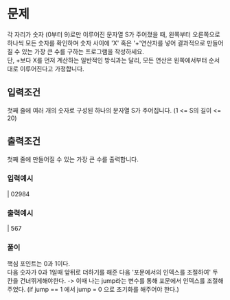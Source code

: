 # 문제
각 자리가 숫자 (0부터 9)로만 이루어진 문자열 S가 주어졌을 때, 왼쪽부터 오른쪽으로 하나씩 모든 숫자를 확인하며 숫자 사이에 'X' 혹은 '+'연산자를 넣어 결과적으로 만들어질 수 있는 가장 큰 수를 구하는 프로그램을 작성하세요.  
단, +보다 X를 먼저 계산하는 일반적인 방식과는 달리, 모든 연산은 왼쪽에서부터 순서대로 이루어진다고 가정합니다.  

## 입력조건
첫째 줄에 여러 개의 숫자로 구성된 하나의 문자열 S가 주어집니다. (1 <= S의 길이 <= 20)  

## 출력조건
첫째 줄에 만들어질 수 있는 가장 큰 수를 출력합니다.  

### 입력예시
| 02984
### 출력예시
| 567

### 풀이

핵심 포인트는 0과 1이다.  
다음 숫자가 0과 1일때 앞뒤로 더하기를 해준 다음 '포문에서의 인덱스를 조절하여' 두칸을 건너뛰게해야한다.
-> 이때 나는 jump라는 변수를 통해 포문에서 인덱스를 조절해 주었다. (if jump == 1 에서 jump = 0 으로 초기화를 해주어야 한다.)
